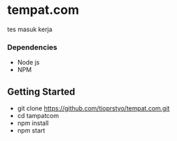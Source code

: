 # tempat.com
tes masuk kerja

### Dependencies

* Node js
* NPM

## Getting Started

* git clone https://github.com/tioprstyo/tempat.com.git
* cd tampatcom
* npm install
* npm start

